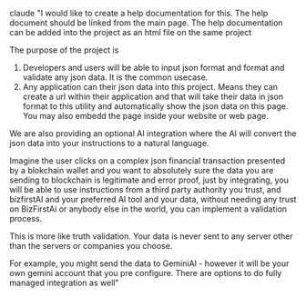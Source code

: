 claude "I would like to create a help documentation for this. The help document should be linked from the main page. The help documentation can be added into the project as an html file on the same project


The purpose of the project is
1. Developers and users will be able to input json format and format and validate any json data. It is the common usecase.
2. Any application can their json data into this project. Means they can create a url within their application and that will take their data in json format to this utility and automatically show the json data on this page. You may also embedd the page inside your website or web page.

We are also providing an optional AI integration where the AI will convert the json data into your instructions to a natural language. 

Imagine the user clicks on a complex json financial transaction presented by a blokchain wallet and you want to absolutely sure the data you are sending to blockchain is legitimate and error proof, just by integrating, you will be able to use instructions from a third party authority you trust, and bizfirstAI and your preferred AI tool and your data, without needing any trust on BizFirstAi or anybody else in the world, you can implement a validation process.

This is more like truth validation. Your data is never sent to any server other than the servers or companies you choose.

For example, you might send the data to GeminiAI - however it will be your own gemini account that you pre configure. There are options to do fully managed integration as well"